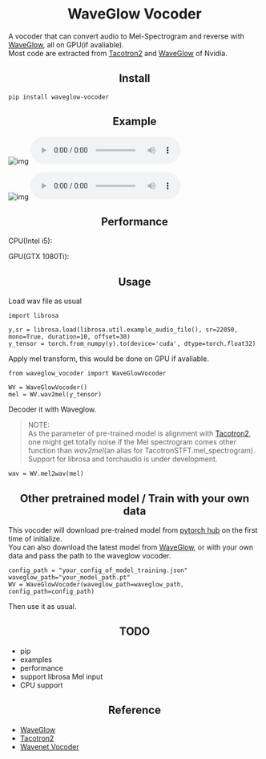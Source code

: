 # <h1 align="center">WaveGlow Vocoder</h1>
A vocoder that can convert audio to Mel-Spectrogram and reverse with [WaveGlow](https://github.com/NVIDIA/waveglow), all on GPU(if avaliable).  
Most code are extracted from [Tacotron2](https://github.com/NVIDIA/tacotron2/) and [WaveGlow](https://github.com/NVIDIA/waveglow) of Nvidia.
## <h2 align="center">Install</h1>
```
pip install waveglow-vocoder
```

## <h2 align="center">Example</h1>


![img](original.png)
![wav](original.wav)

![img](conveted.png)
![wav](conveted.wav)

## <h2 align="center">Performance</h1>
CPU(Intel i5):

GPU(GTX 1080Ti):

## <h2 align="center">Usage</h1>
Load wav file as usual
```
import librosa

y,sr = librosa.load(librosa.util.example_audio_file(), sr=22050, mono=True, duration=10, offset=30)
y_tensor = torch.from_numpy(y).to(device='cuda', dtype=torch.float32)
```
Apply mel transform, this would be done on GPU if avaliable.
```
from waveglow_vocoder import WaveGlowVocoder

WV = WaveGlowVocoder()
mel = WV.wav2mel(y_tensor)
```
Decoder it with Waveglow.  
>NOTE:  
 As the parameter of pre-trained model is alignment with [Tacotron2](https://github.com/NVIDIA/tacotron2/), one might get totally noise if the Mel spectrogram comes other function than *wav2mel*(an alias for TacotronSTFT.mel_spectrogram).  
 Support for librosa and torchaudio is under development.
```
wav = WV.mel2wav(mel)
```

## <h2 align="center">Other pretrained model / Train with your own data</h1>
This vocoder will download pre-trained model from [pytorch hub](https://pytorch.org/hub/nvidia_deeplearningexamples_waveglow/) on the first time of initialize.  
You can also download the latest model from [WaveGlow](https://github.com/NVIDIA/waveglow), or  with your own data and pass the path to the waveglow vocoder.

```
config_path = "your_config_of_model_training.json"
waveglow_path="your_model_path.pt"
WV = WaveGlowVocoder(waveglow_path=waveglow_path, config_path=config_path)
```
Then use it as usual.


## <h2 align="center">TODO</h1>
- pip
- examples
- performance
- support librosa Mel input
- CPU support


## <h2 align="center">Reference</h1>
- [WaveGlow](https://github.com/NVIDIA/waveglow)
- [Tacotron2](https://github.com/NVIDIA/tacotron2/)
- [Wavenet Vocoder](https://github.com/r9y9/wavenet_vocoder)